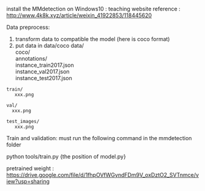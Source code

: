 install the MMdetection on Windows10 : teaching website
                reference : http://www.4k8k.xyz/article/weixin_41922853/118445620

Data preprocess:
  1. transform data to compatible the model (here is coco format)
  2. put data in data/coco
  data/  
  coco/  
    annotations/  
       instance_train2017.json  
       instance_val2017.json       
       instance_test2017.json
       
    train/  
       xxx.png  
       
    val/
      xxx.png
      
    test_images/  
       xxx.png  


Train and validation:
  must run the following command in the mmdetection folder
  
  python tools/train.py {the position of model.py}





pretrained weight : 
  https://drive.google.com/file/d/1fhpOVfWGyndFDm9V_oxDztO2_SVTnmce/view?usp=sharing
